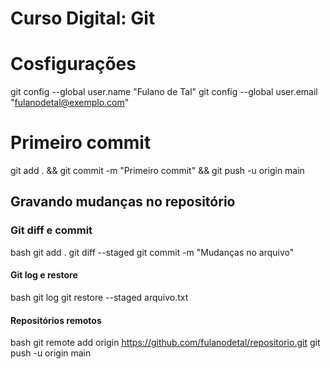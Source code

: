 # Curso Digital: Git

# Cosfigurações
 git config --global user.name "Fulano de Tal"
 git config --global user.email "fulanodetal@exemplo.com"

# Primeiro commit
git add . && git commit -m "Primeiro commit" && git push -u origin main

## Gravando mudanças no repositório
### Git diff e commit
bash
git add .
git diff --staged
git commit -m "Mudanças no arquivo"

#### Git log e restore
bash
git log
git restore --staged arquivo.txt

#### Repositórios remotos
bash
git remote add origin https://github.com/fulanodetal/repositorio.git
git push -u origin main

